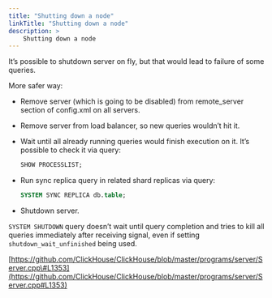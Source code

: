 ```yaml
---
title: "Shutting down a node"
linkTitle: "Shutting down a node"
description: >
    Shutting down a node
---
```

It’s possible to shutdown server on fly, but that would lead to failure of some queries.

More safer way:

* Remove server (which is going to be disabled) from remote_server section of config.xml on all servers.
* Remove server from load balancer, so new queries wouldn’t hit it.
* Wait until all already running queries would finish execution on it.
  It’s possible to check it via query:

  ```sql
  SHOW PROCESSLIST;
  ```

* Run sync replica query in related shard replicas via query:

  ```sql
  SYSTEM SYNC REPLICA db.table;
  ```

* Shutdown server.

`SYSTEM SHUTDOWN` query doesn’t wait until query completion and tries to kill all queries immediately after receiving signal, even if setting `shutdown_wait_unfinished` being used.

[https://github.com/ClickHouse/ClickHouse/blob/master/programs/server/Server.cpp\#L1353](https://github.com/ClickHouse/ClickHouse/blob/master/programs/server/Server.cpp#L1353)
